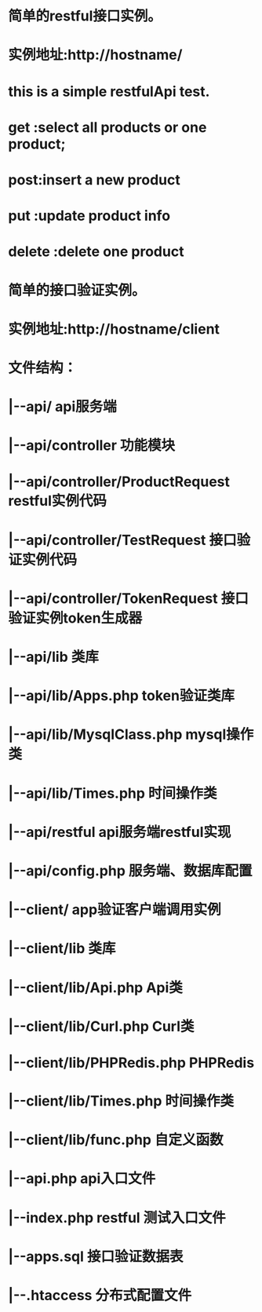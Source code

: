 # 简单的restful接口实例。
# 实例地址:http://hostname/
# this is a simple restfulApi test.
# get :select all products or one product;
# post:insert a new product
# put :update product info
# delete :delete one product

# 简单的接口验证实例。
# 实例地址:http://hostname/client 

# 文件结构：
# |--api/                                   api服务端
# |--api/controller                             功能模块 
# |--api/controller/ProductRequest                  restful实例代码
# |--api/controller/TestRequest                     接口验证实例代码
# |--api/controller/TokenRequest                    接口验证实例token生成器
# |--api/lib                                    类库
# |--api/lib/Apps.php                               token验证类库
# |--api/lib/MysqlClass.php                         mysql操作类 
# |--api/lib/Times.php                              时间操作类
# |--api/restful                                api服务端restful实现
# |--api/config.php                                 服务端、数据库配置

# |--client/                                app验证客户端调用实例
# |--client/lib                                 类库
# |--client/lib/Api.php                            Api类 
# |--client/lib/Curl.php                           Curl类 
# |--client/lib/PHPRedis.php                       PHPRedis 
# |--client/lib/Times.php                          时间操作类
# |--client/lib/func.php                           自定义函数
# |--api.php                                api入口文件
# |--index.php                              restful 测试入口文件
# |--apps.sql                               接口验证数据表
# |--.htaccess                              分布式配置文件

